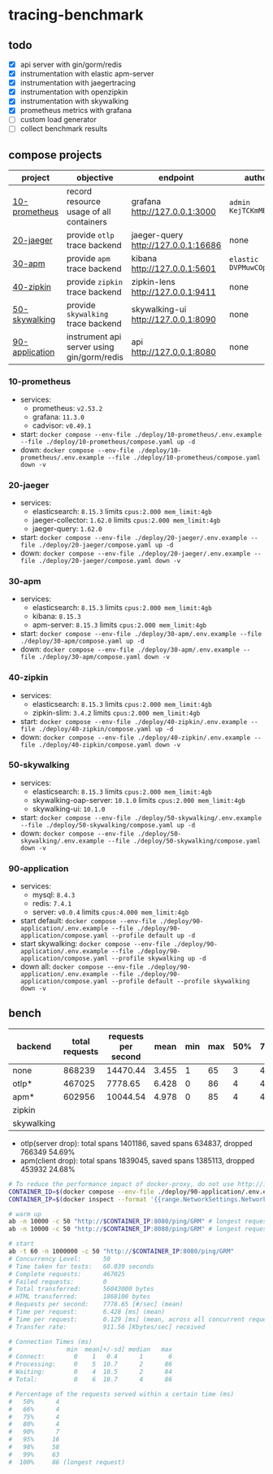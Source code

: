 # tracing-benchmark

## todo
* [x] api server with gin/gorm/redis
* [x] instrumentation with elastic apm-server
* [x] instrumentation with jaegertracing
* [x] instrumentation with openzipkin
* [x] instrumentation with skywalking
* [x] prometheus metrics with grafana
* [ ] custom load generator
* [ ] collect benchmark results

## compose projects
| project                           | objective                                  | endpoint                            | authorization                    |
| --------------------------------- | ------------------------------------------ | ----------------------------------- | -------------------------------- |
| [10-prometheus](#10-prometheus)   | record resource usage of all containers    | grafana http://127.0.0.1:3000       | `admin` `KejTCKmMBIPxBm1m7h4f`   |
| [20-jaeger](#20-jaeger)           | provide `otlp` trace backend               | jaeger-query http://127.0.0.1:16686 | none                             |
| [30-apm](#30-apm)                 | provide `apm` trace backend                | kibana http://127.0.0.1:5601        | `elastic` `DVPMuwCOpH5iOPDFnjd5` |
| [40-zipkin](#40-zipkin)           | provide `zipkin` trace backend             | zipkin-lens http://127.0.0.1:9411   | none                             |
| [50-skywalking](#50-skywalking)   | provide `skywalking` trace backend         | skywalking-ui http://127.0.0.1:8090 | none                             |
| [90-application](#90-application) | instrument api server using gin/gorm/redis | api http://127.0.0.1:8080           | none                             |

### 10-prometheus
* services:
  * prometheus: `v2.53.2`
  * grafana: `11.3.0`
  * cadvisor: `v0.49.1`
* start: `docker compose --env-file ./deploy/10-prometheus/.env.example --file ./deploy/10-prometheus/compose.yaml up -d`
* down: `docker compose --env-file ./deploy/10-prometheus/.env.example --file ./deploy/10-prometheus/compose.yaml down -v`

### 20-jaeger
* services:
  * elasticsearch: `8.15.3` limits `cpus:2.000 mem_limit:4gb`
  * jaeger-collector: `1.62.0` limits `cpus:2.000 mem_limit:4gb`
  * jaeger-query: `1.62.0`
* start: `docker compose --env-file ./deploy/20-jaeger/.env.example --file ./deploy/20-jaeger/compose.yaml up -d`
* down: `docker compose --env-file ./deploy/20-jaeger/.env.example --file ./deploy/20-jaeger/compose.yaml down -v`

### 30-apm
* services:
  * elasticsearch: `8.15.3` limits `cpus:2.000 mem_limit:4gb`
  * kibana: `8.15.3`
  * apm-server: `8.15.3` limits `cpus:2.000 mem_limit:4gb`
* start: `docker compose --env-file ./deploy/30-apm/.env.example --file ./deploy/30-apm/compose.yaml up -d`
* down: `docker compose --env-file ./deploy/30-apm/.env.example --file ./deploy/30-apm/compose.yaml down -v`

### 40-zipkin
* services:
  * elasticsearch: `8.15.3` limits `cpus:2.000 mem_limit:4gb`
  * zipkin-slim: `3.4.2` limits `cpus:2.000 mem_limit:4gb`
* start: `docker compose --env-file ./deploy/40-zipkin/.env.example --file ./deploy/40-zipkin/compose.yaml up -d`
* down: `docker compose --env-file ./deploy/40-zipkin/.env.example --file ./deploy/40-zipkin/compose.yaml down -v`

### 50-skywalking
* services:
  * elasticsearch: `8.15.3` limits `cpus:2.000 mem_limit:4gb`
  * skywalking-oap-server: `10.1.0` limits `cpus:2.000 mem_limit:4gb`
  * skywalking-ui: `10.1.0`
* start: `docker compose --env-file ./deploy/50-skywalking/.env.example --file ./deploy/50-skywalking/compose.yaml up -d`
* down: `docker compose --env-file ./deploy/50-skywalking/.env.example --file ./deploy/50-skywalking/compose.yaml down -v`

### 90-application
* services:
  * mysql: `8.4.3`
  * redis: `7.4.1`
  * server: `v0.0.4` limits `cpus:4.000 mem_limit:4gb`
* start default: `docker compose --env-file ./deploy/90-application/.env.example --file ./deploy/90-application/compose.yaml --profile default up -d`
* start skywalking: `docker compose --env-file ./deploy/90-application/.env.example --file ./deploy/90-application/compose.yaml --profile skywalking up -d`
* down all: `docker compose --env-file ./deploy/90-application/.env.example --file ./deploy/90-application/compose.yaml --profile default --profile skywalking down -v`

## bench
| backend    | total requests | requests per second | mean  | min | max | 50% | 75% | 90% | 95% | 99% |
| ---------- | -------------- | ------------------- | ----- | --- | --- | --- | --- | --- | --- | --- |
| none       | 868239         | 14470.44            | 3.455 | 1   | 65  | 3   | 4   | 4   | 4   | 4   |
| otlp*      | 467025         | 7778.65             | 6.428 | 0   | 86  | 4   | 4   | 7   | 16  | 63  |
| apm*       | 602956         | 10044.54            | 4.978 | 0   | 85  | 4   | 4   | 5   | 6   | 53  |
| zipkin     |                |                     |       |     |     |     |     |     |     |     |
| skywalking |                |                     |       |     |     |     |     |     |     |     |

* otlp(server drop): total spans 1401186, saved spans 634837, dropped 766349 54.69%
* apm(client drop): total spans 1839045, saved spans 1385113, dropped 453932 24.68%

```sh
# To reduce the performance impact of docker-proxy, do not use http://127.0.0.1:8080 in benchmark.
CONTAINER_ID=$(docker compose --env-file ./deploy/90-application/.env.example --file ./deploy/90-application/compose.yaml ps --quiet server | head -n1)
CONTAINER_IP=$(docker inspect --format '{{range.NetworkSettings.Networks}}{{.IPAddress}}{{end}}' $CONTAINER_ID | head -n1)

# warm up
ab -n 10000 -c 50 "http://$CONTAINER_IP:8080/ping/GRM" # longest request 80 ms
ab -n 10000 -c 50 "http://$CONTAINER_IP:8080/ping/GRM" # longest request 24 ms

# start
ab -t 60 -n 1000000 -c 50 "http://$CONTAINER_IP:8080/ping/GRM"
# Concurrency Level:      50
# Time taken for tests:   60.039 seconds
# Complete requests:      467025
# Failed requests:        0
# Total transferred:      56043000 bytes
# HTML transferred:       1868100 bytes
# Requests per second:    7778.65 [#/sec] (mean)
# Time per request:       6.428 [ms] (mean)
# Time per request:       0.129 [ms] (mean, across all concurrent requests)
# Transfer rate:          911.56 [Kbytes/sec] received

# Connection Times (ms)
#               min  mean[+/-sd] median   max
# Connect:        0    1   0.4      1       6
# Processing:     0    5  10.7      2      86
# Waiting:        0    4  10.5      2      84
# Total:          0    6  10.7      4      86

# Percentage of the requests served within a certain time (ms)
#   50%      4
#   66%      4
#   75%      4
#   80%      4
#   90%      7
#   95%     16
#   98%     58
#   99%     63
#  100%     86 (longest request)
```

